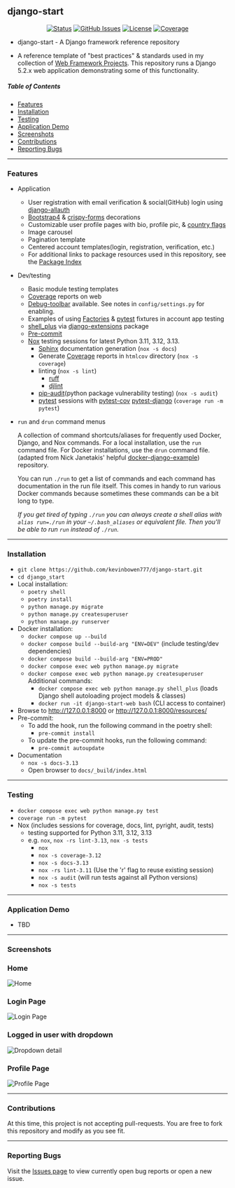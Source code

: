 ## django-start

<div align="center">

  [![Status](https://img.shields.io/badge/status-active-success.svg)]()
  [![GitHub Issues](https://img.shields.io/github/issues/kevinbowen777/django-start.svg)](https://github.com/kevinbowen777/django-start/issues)
  [![License](https://img.shields.io/badge/license-MIT-blue.svg)](/LICENSE)
  [![Coverage](https://img.shields.io/endpoint?url=https://gist.githubusercontent.com/kevinbowen777/261b3eac2838cf0bc3b365335c8323df/raw/covbadge.json)](https://kevinbowen777.github.io/django-start/)

</div>

- django-start - A Django framework reference repository

 - A reference template of "best practices" & standards used in my collection
   of [Web Framework
   Projects](https://github.com/kevinbowen777/web-project-index). This
   repository runs a Django 5.2.x web application demonstrating some of this
   functionality.

##### Table of Contents
 - [Features](#features)
 - [Installation](#installation)
 - [Testing](#testing)
 - [Application Demo](#application-demo)
 - [Screenshots](#screenshots)
 - [Contributions](#contributions)
 - [Reporting Bugs](#reporting-bugs)

---

### Features
 - Application
     - User registration with email verification & social(GitHub) login using [django-allauth](https://pypi.org/project/django-allauth/)
     - [Bootstrap4](https://pypi.org/project/django-bootstrap4/) & [crispy-forms](https://pypi.org/project/django-crispy-forms/) decorations
     - Customizable user profile pages with bio, profile pic, & [country flags](https://pypi.python.org/pypi/django-countries)
     - Image carousel
     - Pagination template
     - Centered account templates(login, registration, verification, etc.)
     - For additional links to package resources used in this repository, see the [Package Index](docs/package_index.md)
 - Dev/testing
     - Basic module testing templates
     - [Coverage](https://kevinbowen777.github.io/django-start/) reports on web
     - [Debug-toolbar](https://pypi.org/project/django-debug-toolbar/) available. See notes in `config/settings.py` for enabling.
     - Examples of using [Factories](https://pypi.org/project/factory-boy/) & [pytest](https://pypi.org/project/pytest/) fixtures in account app testing
     - [shell_plus](https://django-extensions.readthedocs.io/en/latest/shell_plus.html) via [django-extensions](https://pypi.python.org/pypi/django-extensions/) package
     - [Pre-commit](https://github.com/pre-commit/pre-commit)
     - [Nox](https://pypi.org/project/nox/) testing sessions for latest Python 3.11, 3.12, 3.13.
         - [Sphinx](https://pypi.org/project/Sphinx/) documentation generation (`nox -s docs`)
         - Generate [Coverage](https://pypi.org/project/coverage/) reports in `htmlcov` directory (`nox -s coverage`)
         - linting (`nox -s lint`)
             - [ruff](https://pypi.org/project/ruff/)
             - [djlint](https://pypi.org/project/djlint/)
         - [pip-audit](https://pypi.org/project/pip-audit/)(python package vulnerability testing) (`nox -s audit`)
         - [pytest](https://docs.pytest.org/en/latest/) sessions with
           [pytest-cov](https://pypi.org/project/pytest-cov/)
           [pytest-django](https://pypi.org/project/pytest-django/) (`coverage run -m pytest`)
  - `run` and `drun` command menus

    A collection of command shortcuts/aliases for frequently used Docker,
    Django, and Nox commands. For a local installation, use the `run` command
    file. For Docker installations, use the `drun` command file.
    (adapted from Nick Janetakis' helpful [docker-django-example](https://github.com/nickjj/docker-django-example)) repository.

    You can run `./run` to get a list of commands and each command has documentation in the run file itself. This comes in handy to run various Docker commands because sometimes these commands can be a bit long to type. 

    *If you get tired of typing `./run` you can always create a shell alias with `alias run=./run` in your `~/.bash_aliases` or equivalent file. Then you'll be able to run `run` instead of `./run`.*

---

### Installation
 - `git clone https://github.com/kevinbowen777/django-start.git`
 - `cd django_start`
 - Local installation:
     - `poetry shell`
     - `poetry install`
     - `python manage.py migrate`
     - `python manage.py createsuperuser`
     - `python manage.py runserver`
 - Docker installation:
     - `docker compose up --build`
     - `docker compose build --build-arg "ENV=DEV"` (include testing/dev dependencies)
     - `docker compose build --build-arg "ENV=PROD"`
     - `docker compose exec web python manage.py migrate`
     - `docker compose exec web python manage.py createsuperuser`
     Additional commands:
       - `docker compose exec web python manage.py shell_plus`
         (loads Django shell autoloading project models & classes)
       - `docker run -it django-start-web bash`
         (CLI access to container)
 - Browse to http://127.0.0.1:8000 or http://127.0.0.1:8000/resources/
 - Pre-commit:
     - To add the hook, run the following command in the poetry shell:
         - `pre-commit install`
     - To update the pre-commit hooks, run the following command:
         - `pre-commit autoupdate`
 - Documentation
     - `nox -s docs-3.13`
     - Open browser to `docs/_build/index.html`

---

### Testing
 - `docker compose exec web python manage.py test`
 - `coverage run -m pytest`
 - Nox (includes sessions for coverage, docs, lint, pyright, audit, tests)
     - testing supported for Python 3.11, 3.12, 3.13
     - e.g. `nox`, `nox -rs lint-3.13`, `nox -s tests`
       - `nox`
       - `nox -s coverage-3.12`
       - `nox -s docs-3.13`
       - `nox -rs lint-3.11` (Use the 'r' flag to reuse existing session)
       - `nox -s audit` (will run tests against all Python versions)
       - `nox -s tests`

---

### Application Demo

 - TBD

---

### Screenshots

### Home
![Home](images/django-start_home.png)

### Login Page
![Login Page](images/django-start_login.png)

### Logged in user with dropdown
![Dropdown detail](images/django-start_logged_dropdown.png)

### Profile Page
![Profile Page](images/django-start_profile-page.png)

---

### Contributions

At this time, this project is not accepting pull-requests. You are free to fork
this repository and modify as you see fit.

---

### Reporting Bugs

   Visit the [Issues page](https://github.com/kevinbowen777/django-start/issues)
      to view currently open bug reports or open a new issue.
